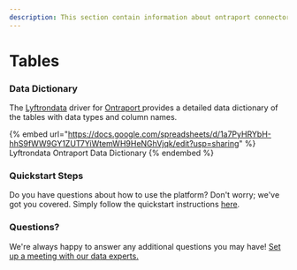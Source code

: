 ```yaml
---
description: This section contain information about ontraport connector tables information
---
```


# Tables

### Data Dictionary

The [Lyftrondata](https://www.lyftrondata.com/) driver for [Ontraport](https://www.lyftrondata.com/integration/ontraport/)[ ](https://www.lyftrondata.com/integration/ontraport/)provides a detailed data dictionary of the tables with data types and column names.

{% embed url="https://docs.google.com/spreadsheets/d/1a7PyHRYbH-hhS9fWW9GY1ZUT7YiWtemWH9HeNGhVjqk/edit?usp=sharing" %}
Lyftrondata Ontraport Data Dictionary
{% endembed %}

### Quickstart Steps

Do you have questions about how to use the platform? Don't worry; we've got you covered. Simply follow the quickstart instructions [here](../../../../quickstart-steps.md).

### Questions? <a href="#questions" id="questions"></a>

We're always happy to answer any additional questions you may have! [Set up a meeting with our data experts.](https://www.lyftrondata.com/book-a-meeting/)

